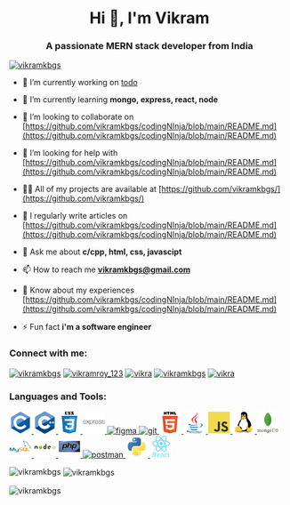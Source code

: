 <h1 align="center">Hi 👋, I'm Vikram</h1>
<h3 align="center">A passionate MERN stack developer from India</h3>

<p align="left"> <a href="https://github.com/ryo-ma/github-profile-trophy"><img src="https://github-profile-trophy.vercel.app/?username=vikramkbgs" alt="vikramkbgs" /></a> </p>

- 🔭 I’m currently working on [todo](https://github.com/vikramkbgs/todo)

- 🌱 I’m currently learning **mongo, express, react, node**

- 👯 I’m looking to collaborate on [https://github.com/vikramkbgs/codingNInja/blob/main/README.md](https://github.com/vikramkbgs/codingNInja/blob/main/README.md)

- 🤝 I’m looking for help with [https://github.com/vikramkbgs/codingNInja/blob/main/README.md](https://github.com/vikramkbgs/codingNInja/blob/main/README.md)

- 👨‍💻 All of my projects are available at [https://github.com/vikramkbgs/](https://github.com/vikramkbgs/)

- 📝 I regularly write articles on [https://github.com/vikramkbgs/codingNInja/blob/main/README.md](https://github.com/vikramkbgs/codingNInja/blob/main/README.md)

- 💬 Ask me about **c/cpp, html, css, javascipt**

- 📫 How to reach me **vikramkbgs@gmail.com**

- 📄 Know about my experiences [https://github.com/vikramkbgs/codingNInja/blob/main/README.md](https://github.com/vikramkbgs/codingNInja/blob/main/README.md)

- ⚡ Fun fact **i'm a software engineer**

<h3 align="left">Connect with me:</h3>
<p align="left">
<a href="https://linkedin.com/in/vikramkbgs" target="blank"><img align="center" src="https://raw.githubusercontent.com/rahuldkjain/github-profile-readme-generator/master/src/images/icons/Social/linked-in-alt.svg" alt="vikramkbgs" height="30" width="40" /></a>
<a href="https://instagram.com/vikramroy_123" target="blank"><img align="center" src="https://raw.githubusercontent.com/rahuldkjain/github-profile-readme-generator/master/src/images/icons/Social/instagram.svg" alt="vikramroy_123" height="30" width="40" /></a>
<a href="https://www.codechef.com/users/vikra" target="blank"><img align="center" src="https://cdn.jsdelivr.net/npm/simple-icons@3.1.0/icons/codechef.svg" alt="vikra" height="30" width="40" /></a>
<a href="https://www.hackerrank.com/vikramkbgs" target="blank"><img align="center" src="https://raw.githubusercontent.com/rahuldkjain/github-profile-readme-generator/master/src/images/icons/Social/hackerrank.svg" alt="vikramkbgs" height="30" width="40" /></a>
<a href="https://codeforces.com/profile/vikra" target="blank"><img align="center" src="https://raw.githubusercontent.com/rahuldkjain/github-profile-readme-generator/master/src/images/icons/Social/codeforces.svg" alt="vikra" height="30" width="40" /></a>
</p>

<h3 align="left">Languages and Tools:</h3>
<p align="left"> <a href="https://www.cprogramming.com/" target="_blank" rel="noreferrer"> <img src="https://raw.githubusercontent.com/devicons/devicon/master/icons/c/c-original.svg" alt="c" width="40" height="40"/> </a> <a href="https://www.w3schools.com/cpp/" target="_blank" rel="noreferrer"> <img src="https://raw.githubusercontent.com/devicons/devicon/master/icons/cplusplus/cplusplus-original.svg" alt="cplusplus" width="40" height="40"/> </a> <a href="https://www.w3schools.com/css/" target="_blank" rel="noreferrer"> <img src="https://raw.githubusercontent.com/devicons/devicon/master/icons/css3/css3-original-wordmark.svg" alt="css3" width="40" height="40"/> </a> <a href="https://expressjs.com" target="_blank" rel="noreferrer"> <img src="https://raw.githubusercontent.com/devicons/devicon/master/icons/express/express-original-wordmark.svg" alt="express" width="40" height="40"/> </a> <a href="https://www.figma.com/" target="_blank" rel="noreferrer"> <img src="https://www.vectorlogo.zone/logos/figma/figma-icon.svg" alt="figma" width="40" height="40"/> </a> <a href="https://git-scm.com/" target="_blank" rel="noreferrer"> <img src="https://www.vectorlogo.zone/logos/git-scm/git-scm-icon.svg" alt="git" width="40" height="40"/> </a> <a href="https://www.w3.org/html/" target="_blank" rel="noreferrer"> <img src="https://raw.githubusercontent.com/devicons/devicon/master/icons/html5/html5-original-wordmark.svg" alt="html5" width="40" height="40"/> </a> <a href="https://www.java.com" target="_blank" rel="noreferrer"> <img src="https://raw.githubusercontent.com/devicons/devicon/master/icons/java/java-original.svg" alt="java" width="40" height="40"/> </a> <a href="https://developer.mozilla.org/en-US/docs/Web/JavaScript" target="_blank" rel="noreferrer"> <img src="https://raw.githubusercontent.com/devicons/devicon/master/icons/javascript/javascript-original.svg" alt="javascript" width="40" height="40"/> </a> <a href="https://www.linux.org/" target="_blank" rel="noreferrer"> <img src="https://raw.githubusercontent.com/devicons/devicon/master/icons/linux/linux-original.svg" alt="linux" width="40" height="40"/> </a> <a href="https://www.mongodb.com/" target="_blank" rel="noreferrer"> <img src="https://raw.githubusercontent.com/devicons/devicon/master/icons/mongodb/mongodb-original-wordmark.svg" alt="mongodb" width="40" height="40"/> </a> <a href="https://www.mysql.com/" target="_blank" rel="noreferrer"> <img src="https://raw.githubusercontent.com/devicons/devicon/master/icons/mysql/mysql-original-wordmark.svg" alt="mysql" width="40" height="40"/> </a> <a href="https://nodejs.org" target="_blank" rel="noreferrer"> <img src="https://raw.githubusercontent.com/devicons/devicon/master/icons/nodejs/nodejs-original-wordmark.svg" alt="nodejs" width="40" height="40"/> </a> <a href="https://www.php.net" target="_blank" rel="noreferrer"> <img src="https://raw.githubusercontent.com/devicons/devicon/master/icons/php/php-original.svg" alt="php" width="40" height="40"/> </a> <a href="https://postman.com" target="_blank" rel="noreferrer"> <img src="https://www.vectorlogo.zone/logos/getpostman/getpostman-icon.svg" alt="postman" width="40" height="40"/> </a> <a href="https://www.python.org" target="_blank" rel="noreferrer"> <img src="https://raw.githubusercontent.com/devicons/devicon/master/icons/python/python-original.svg" alt="python" width="40" height="40"/> </a> <a href="https://reactjs.org/" target="_blank" rel="noreferrer"> <img src="https://raw.githubusercontent.com/devicons/devicon/master/icons/react/react-original-wordmark.svg" alt="react" width="40" height="40"/> </a> </p>

<p><img align="left" src="https://github-readme-stats.vercel.app/api/top-langs?username=vikramkbgs&show_icons=true&locale=en&layout=compact" alt="vikramkbgs" /></p>

<p>&nbsp;<img align="center" src="https://github-readme-stats.vercel.app/api?username=vikramkbgs&show_icons=true&locale=en" alt="vikramkbgs" /></p>

<p><img align="center" src="https://github-readme-streak-stats.herokuapp.com/?user=vikramkbgs&" alt="vikramkbgs" /></p>

